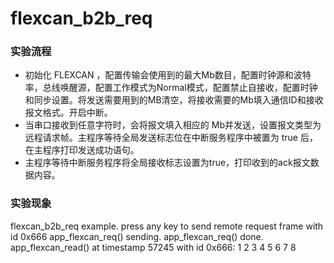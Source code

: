 # flexcan_b2b_req

### 实验流程

- 初始化 FLEXCAN ，配置传输会使用到的最大Mb数目，配置时钟源和波特率，总线唤醒源，配置工作模式为Normal模式，配置禁止自接收，配置时钟和同步设置。将发送需要用到的MB清空，将接收需要的Mb填入通信ID和接收报文格式。开启中断。
- 当串口接收到任意字符时，会将报文填入相应的 Mb并发送，设置报文类型为远程请求帧。主程序等待全局发送标志位在中断服务程序中被置为 true 后，在主程序打印发送成功语句。
- 主程序等待中断服务程序将全局接收标志设置为true，打印收到的ack报文数据内容。

### 实验现象

flexcan_b2b_req example.
press any key to send remote request frame with id 0x666
app_flexcan_req() sending.
app_flexcan_req() done.
app_flexcan_read() at timestamp 57245 with id 0x666: 1 2 3 4 5 6 7 8

